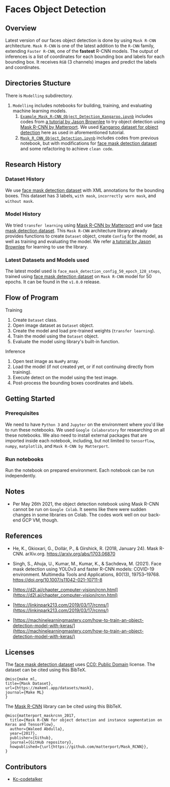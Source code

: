 # Faces Object Detection

## Overview
Latest version of our faces object detection is done by using `Mask R-CNN` architecture. `Mask R-CNN` is one of the latest addition to the `R-CNN` family, extending `Faster R-CNN`, one of the __fastest__ R-CNN models. The output of inferences is a list of coordinates for each bounding box and labels for each bounding box. It receives `RGB` (3 channels) images and predict the labels and coordinates.

## Directories Stucture
There is `Modelling` subdirectory.
1. `Modelling` includes notebooks for building, training, and evaluating machine learning models.
    1. [`Example_Mask_R-CNN_Object_Detection_Kangaroo.ipynb`](./Modelling/Example_Mask_R-CNN_Object_Detection_Kangaroo.ipynb) includes codes from [a tutorial by Jason Brownlee](https://machinelearningmastery.com/how-to-train-an-object-detection-model-with-keras/) to try object detection using [Mask R-CNN by Matterport](https://github.com/matterport/Mask_RCNN). We used [Kangaroo dataset for object detection](https://github.com/experiencor/kangaroo) here as used in aforementioned tutorial.
    1. [`Mask_R_CNN_Object_Detection.ipynb`](./Modelling/Mask_R_CNN_Object_Detection.ipynb) includes codes from previous notebook, but with modifications for [face mask detection dataset](https://www.kaggle.com/andrewmvd/face-mask-detection) and some refactoring to achieve `clean code`.

## Research History
### Dataset History
We use [face mask detection dataset](https://www.kaggle.com/andrewmvd/face-mask-detection) with XML annotations for the bounding boxes. This dataset has 3 labels, `with mask`, `incorrectly worn mask`, and `without mask`.

### Model History
We tried `transfer learning` using [Mask R-CNN by Matterport](https://github.com/matterport/Mask_RCNN) and use [face mask detection dataset](https://www.kaggle.com/andrewmvd/face-mask-detection). This `Mask R-CNN` architecture library already provides functions to create `Dataset` object, create `Config` for the model, as well as training and evaluating the model. We refer [a tutorial by Jason Brownlee](https://machinelearningmastery.com/how-to-train-an-object-detection-model-with-keras/) for learning to use the library.

### Latest Datasets and Models used
The latest model used is `face_mask_detection_config_50_epoch_128_steps`, trained using [face mask detection dataset](https://www.kaggle.com/andrewmvd/face-mask-detection) on `Mask R-CNN` model for 50 epochs. It can be found in the `v1.0.0` release.

## Flow of Program
Training
1. Create `Dataset` class.
1. Open image dataset as `Dataset` object.
1. Create the model and load pre-trained weights (`transfer learning`).
1. Train the model using the `Dataset` object.
1. Evaluate the model using library's built-in function.

Inference
1. Open test image as `NumPy` array.
1. Load the model (if not created yet, or if not continuing directly from training).
1. Execute detect on the model using the test image.
1. Post-process the bounding boxes coordinates and labels.

## Getting Started
### Prerequisites
We need to have `Python 3` and `Jupyter` on the environment where you'd like to run these notebooks. We used `Google Colaboratory` for researching on all these notebooks. We also need to install external packages that are imported inside each notebook, including, but not limited to `tensorflow`, `numpy`, `matplotlib`, and `Mask R-CNN by Matterport`.

### Run notebooks
Run the notebook on prepared environment. Each notebook can be run independently.

## Notes
- Per May 26th 2021, the object detection notebook using Mask R-CNN cannot be run on `Google Colab`. It seems like there were sudden changes in some libraries on Colab. The codes work well on our back-end GCP VM, though.

## References
- He, K., Gkioxari, G., Dollár, P., &amp; Girshick, R. (2018, January 24). Mask R-CNN. arXiv.org. https://arxiv.org/abs/1703.06870
- Singh, S., Ahuja, U., Kumar, M., Kumar, K., &amp; Sachdeva, M. (2021). Face mask detection using YOLOv3 and faster R-CNN models: COVID-19 environment. Multimedia Tools and Applications, 80(13), 19753–19768. https://doi.org/10.1007/s11042-021-10711-8

- [https://d2l.ai/chapter_computer-vision/rcnn.html](https://d2l.ai/chapter_computer-vision/rcnn.html)
- [https://linkinpark213.com/2019/03/17/rcnns/](https://linkinpark213.com/2019/03/17/rcnns/)
- [https://machinelearningmastery.com/how-to-train-an-object-detection-model-with-keras/](https://machinelearningmastery.com/how-to-train-an-object-detection-model-with-keras/)

## Licenses
The [face mask detection dataset](https://www.kaggle.com/andrewmvd/face-mask-detection) uses [CC0: Public Domain](https://creativecommons.org/publicdomain/zero/1.0/) license. The dataset can be cited using this BibTeX.
```
@misc{make ml,
title={Mask Dataset},
url={https://makeml.app/datasets/mask},
journal={Make ML}
}
```

The [Mask R-CNN](https://github.com/matterport/Mask_RCNN) library can be cited using this BibTeX.
```
@misc{matterport_maskrcnn_2017,
  title={Mask R-CNN for object detection and instance segmentation on Keras and TensorFlow},
  author={Waleed Abdulla},
  year={2017},
  publisher={Github},
  journal={GitHub repository},
  howpublished={\url{https://github.com/matterport/Mask_RCNN}},
}
```

## Contributors
- [Kc-codetalker](https://github.com/Kc-codetalker)